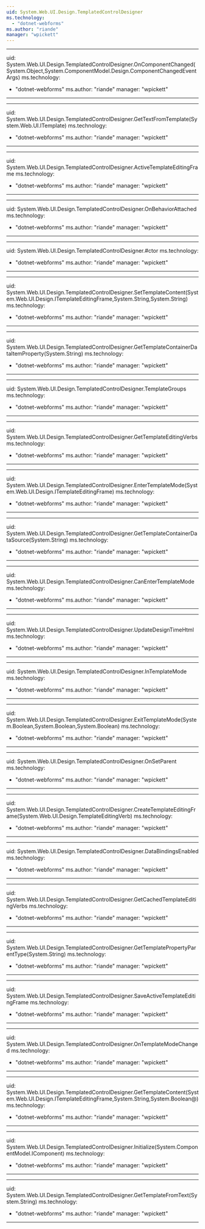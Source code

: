 ```yaml
---
uid: System.Web.UI.Design.TemplatedControlDesigner
ms.technology: 
  - "dotnet-webforms"
ms.author: "riande"
manager: "wpickett"
---
```


---
uid: System.Web.UI.Design.TemplatedControlDesigner.OnComponentChanged(System.Object,System.ComponentModel.Design.ComponentChangedEventArgs)
ms.technology: 
  - "dotnet-webforms"
ms.author: "riande"
manager: "wpickett"
---

---
uid: System.Web.UI.Design.TemplatedControlDesigner.GetTextFromTemplate(System.Web.UI.ITemplate)
ms.technology: 
  - "dotnet-webforms"
ms.author: "riande"
manager: "wpickett"
---

---
uid: System.Web.UI.Design.TemplatedControlDesigner.ActiveTemplateEditingFrame
ms.technology: 
  - "dotnet-webforms"
ms.author: "riande"
manager: "wpickett"
---

---
uid: System.Web.UI.Design.TemplatedControlDesigner.OnBehaviorAttached
ms.technology: 
  - "dotnet-webforms"
ms.author: "riande"
manager: "wpickett"
---

---
uid: System.Web.UI.Design.TemplatedControlDesigner.#ctor
ms.technology: 
  - "dotnet-webforms"
ms.author: "riande"
manager: "wpickett"
---

---
uid: System.Web.UI.Design.TemplatedControlDesigner.SetTemplateContent(System.Web.UI.Design.ITemplateEditingFrame,System.String,System.String)
ms.technology: 
  - "dotnet-webforms"
ms.author: "riande"
manager: "wpickett"
---

---
uid: System.Web.UI.Design.TemplatedControlDesigner.GetTemplateContainerDataItemProperty(System.String)
ms.technology: 
  - "dotnet-webforms"
ms.author: "riande"
manager: "wpickett"
---

---
uid: System.Web.UI.Design.TemplatedControlDesigner.TemplateGroups
ms.technology: 
  - "dotnet-webforms"
ms.author: "riande"
manager: "wpickett"
---

---
uid: System.Web.UI.Design.TemplatedControlDesigner.GetTemplateEditingVerbs
ms.technology: 
  - "dotnet-webforms"
ms.author: "riande"
manager: "wpickett"
---

---
uid: System.Web.UI.Design.TemplatedControlDesigner.EnterTemplateMode(System.Web.UI.Design.ITemplateEditingFrame)
ms.technology: 
  - "dotnet-webforms"
ms.author: "riande"
manager: "wpickett"
---

---
uid: System.Web.UI.Design.TemplatedControlDesigner.GetTemplateContainerDataSource(System.String)
ms.technology: 
  - "dotnet-webforms"
ms.author: "riande"
manager: "wpickett"
---

---
uid: System.Web.UI.Design.TemplatedControlDesigner.CanEnterTemplateMode
ms.technology: 
  - "dotnet-webforms"
ms.author: "riande"
manager: "wpickett"
---

---
uid: System.Web.UI.Design.TemplatedControlDesigner.UpdateDesignTimeHtml
ms.technology: 
  - "dotnet-webforms"
ms.author: "riande"
manager: "wpickett"
---

---
uid: System.Web.UI.Design.TemplatedControlDesigner.InTemplateMode
ms.technology: 
  - "dotnet-webforms"
ms.author: "riande"
manager: "wpickett"
---

---
uid: System.Web.UI.Design.TemplatedControlDesigner.ExitTemplateMode(System.Boolean,System.Boolean,System.Boolean)
ms.technology: 
  - "dotnet-webforms"
ms.author: "riande"
manager: "wpickett"
---

---
uid: System.Web.UI.Design.TemplatedControlDesigner.OnSetParent
ms.technology: 
  - "dotnet-webforms"
ms.author: "riande"
manager: "wpickett"
---

---
uid: System.Web.UI.Design.TemplatedControlDesigner.CreateTemplateEditingFrame(System.Web.UI.Design.TemplateEditingVerb)
ms.technology: 
  - "dotnet-webforms"
ms.author: "riande"
manager: "wpickett"
---

---
uid: System.Web.UI.Design.TemplatedControlDesigner.DataBindingsEnabled
ms.technology: 
  - "dotnet-webforms"
ms.author: "riande"
manager: "wpickett"
---

---
uid: System.Web.UI.Design.TemplatedControlDesigner.GetCachedTemplateEditingVerbs
ms.technology: 
  - "dotnet-webforms"
ms.author: "riande"
manager: "wpickett"
---

---
uid: System.Web.UI.Design.TemplatedControlDesigner.GetTemplatePropertyParentType(System.String)
ms.technology: 
  - "dotnet-webforms"
ms.author: "riande"
manager: "wpickett"
---

---
uid: System.Web.UI.Design.TemplatedControlDesigner.SaveActiveTemplateEditingFrame
ms.technology: 
  - "dotnet-webforms"
ms.author: "riande"
manager: "wpickett"
---

---
uid: System.Web.UI.Design.TemplatedControlDesigner.OnTemplateModeChanged
ms.technology: 
  - "dotnet-webforms"
ms.author: "riande"
manager: "wpickett"
---

---
uid: System.Web.UI.Design.TemplatedControlDesigner.GetTemplateContent(System.Web.UI.Design.ITemplateEditingFrame,System.String,System.Boolean@)
ms.technology: 
  - "dotnet-webforms"
ms.author: "riande"
manager: "wpickett"
---

---
uid: System.Web.UI.Design.TemplatedControlDesigner.Initialize(System.ComponentModel.IComponent)
ms.technology: 
  - "dotnet-webforms"
ms.author: "riande"
manager: "wpickett"
---

---
uid: System.Web.UI.Design.TemplatedControlDesigner.GetTemplateFromText(System.String)
ms.technology: 
  - "dotnet-webforms"
ms.author: "riande"
manager: "wpickett"
---
